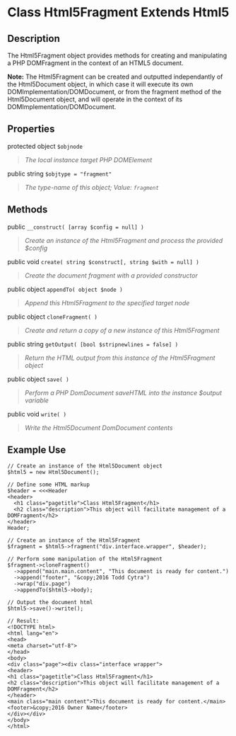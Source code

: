 # Class Html5Fragment Extends Html5

## Description

The Html5Fragment object provides methods for creating and manipulating a PHP DOMFragment in the context of an HTML5 document.

**Note:** The Html5Fragment can be created and outputted independantly of the Html5Document object, in which case it will execute its own DOMImplementation/DOMDocument, or from the fragment method of the Html5Document object, and will operate in the context of its DOMImplementation/DOMDocument.

## Properties

protected object `$objnode`
> *The local instance target PHP DOMElement*

public string `$objtype = "fragment"`
> *The type-name of this object; Value: `fragment`*

## Methods

public `__construct( [array $config = null] )`
> *Create an instance of the Html5Fragment and process the provided $config*

public void `create( string $construct[, string $with = null] )`
> *Create the document fragment with a provided constructor*

public object `appendTo( object $node )`
> *Append this Html5Fragment to the specified target node*

public object `cloneFragment( )`
> *Create and return a copy of a new instance of this Html5Fragment*

public string `getOutput( [bool $stripnewlines = false] )`
> *Return the HTML output from this instance of the Html5Fragment object*

public object `save( )`
> *Perform a PHP DomDocument saveHTML into the instance $output variable*

public void `write( )`
> *Write the Html5Document DomDocument contents*

## Example Use

```
// Create an instance of the Html5Document object
$html5 = new Html5Document();

// Define some HTML markup
$header = <<<Header
<header>
  <h1 class="pagetitle">Class Html5Fragment</h1>
  <h2 class="description">This object will facilitate management of a DOMFragment</h2>
</header>
Header;

// Create an instance of the Html5Fragment
$fragment = $html5->fragment("div.interface.wrapper", $header);

// Perform some manipulation of the Html5Fragment
$fragment->cloneFragment()
  ->append("main.main.content", "This document is ready for content.")
  ->append("footer", "&copy;2016 Todd Cytra")
  ->wrap("div.page")
  ->appendTo($html5->body);

// Output the document html
$html5->save()->write();

// Result:
<!DOCTYPE html>
<html lang="en">
<head>
<meta charset="utf-8">
</head>
<body>
<div class="page"><div class="interface wrapper">
<header>
<h1 class="pagetitle">Class Html5Fragment</h1>
<h2 class="description">This object will facilitate management of a DOMFragment</h2>
</header>
<main class="main content">This document is ready for content.</main>
<footer>&copy;2016 Owner Name</footer>
</div></div>
</body>
</html>
```
